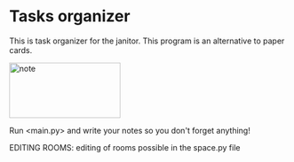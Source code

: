 # Tasks organizer
 This is task organizer for the janitor.
 This program is an alternative to paper cards.

<div> 
 <img src="https://cdn.discordapp.com/attachments/723151023614460025/944606088756625418/note.png" width="200" height="100" alt="note">
</div>
 
 
 
 
 Run <main.py> and write your notes so you don't forget anything!

EDITING ROOMS:
editing of rooms possible in the space.py file
